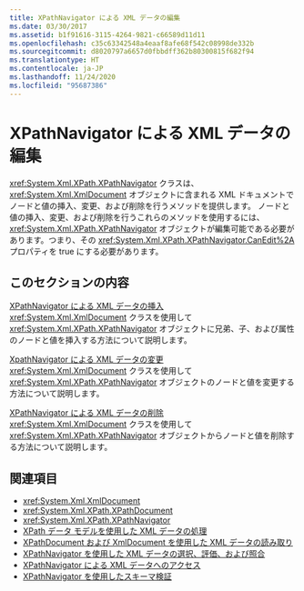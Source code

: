 ```yaml
---
title: XPathNavigator による XML データの編集
ms.date: 03/30/2017
ms.assetid: b1f91616-3115-4264-9821-c66589d11d11
ms.openlocfilehash: c35c63342548a4eaaf8afe68f542c08998de332b
ms.sourcegitcommit: d8020797a6657d0fbbdff362b80300815f682f94
ms.translationtype: HT
ms.contentlocale: ja-JP
ms.lasthandoff: 11/24/2020
ms.locfileid: "95687386"
---
```

# <a name="editing-xml-data-using-xpathnavigator"></a>XPathNavigator による XML データの編集

<xref:System.Xml.XPath.XPathNavigator> クラスは、<xref:System.Xml.XmlDocument> オブジェクトに含まれる XML ドキュメントでノードと値の挿入、変更、および削除を行うメソッドを提供します。 ノードと値の挿入、変更、および削除を行うこれらのメソッドを使用するには、<xref:System.Xml.XPath.XPathNavigator> オブジェクトが編集可能である必要があります。つまり、その <xref:System.Xml.XPath.XPathNavigator.CanEdit%2A> プロパティを true にする必要があります。  
  
## <a name="in-this-section"></a>このセクションの内容  

 [XPathNavigator による XML データの挿入](insert-xml-data-using-xpathnavigator.md)  
 <xref:System.Xml.XmlDocument> クラスを使用して <xref:System.Xml.XPath.XPathNavigator> オブジェクトに兄弟、子、および属性のノードと値を挿入する方法について説明します。  
  
 [XpathNavigator による XML データの変更](modify-xml-data-using-xpathnavigator.md)  
 <xref:System.Xml.XmlDocument> クラスを使用して <xref:System.Xml.XPath.XPathNavigator> オブジェクトのノードと値を変更する方法について説明します。  
  
 [XPathNavigator による XML データの削除](remove-xml-data-using-xpathnavigator.md)  
 <xref:System.Xml.XmlDocument> クラスを使用して <xref:System.Xml.XPath.XPathNavigator> オブジェクトからノードと値を削除する方法について説明します。  
  
## <a name="see-also"></a>関連項目

- <xref:System.Xml.XmlDocument>
- <xref:System.Xml.XPath.XPathDocument>
- <xref:System.Xml.XPath.XPathNavigator>
- [XPath データ モデルを使用した XML データの処理](process-xml-data-using-the-xpath-data-model.md)
- [XPathDocument および XmlDocument を使用した XML データの読み取り](reading-xml-data-using-xpathdocument-and-xmldocument.md)
- [XPathNavigator を使用した XML データの選択、評価、および照合](selecting-evaluating-and-matching-xml-data-using-xpathnavigator.md)
- [XPathNavigator による XML データへのアクセス](accessing-xml-data-using-xpathnavigator.md)
- [XPathNavigator を使用したスキーマ検証](schema-validation-using-xpathnavigator.md)

